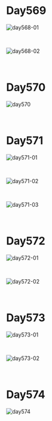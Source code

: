 # Day569

![day568-01](assets/day568-01.png)

&nbsp;

![day568-02](assets/day568-02.png)

&nbsp;

# Day570

![day570](../01/assets/day570.png)

&nbsp;

# Day571

![day571-01](assets/day571-01.png)

&nbsp;

![day571-02](assets/day571-02.jpeg)

&nbsp;

![day571-03](assets/day571-03.png)

&nbsp;

# Day572

![day572-01](assets/day572-01.png)

&nbsp;

![day572-02](assets/day572-02.png)

&nbsp;

# Day573

![day573-01](assets/day573-01.png)

&nbsp;

![day573-02](assets/day573-02.png)

&nbsp;

# Day574

![day574](assets/day574.jpg)
